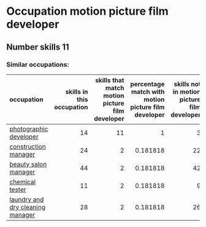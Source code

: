 # Occupation motion picture film developer
## Number skills 11
### Similar occupations:
| occupation                                                              |   skills in this occupation |   skills that match motion picture film developer |   percentage match with motion picture film developer |   skills not in motion picture film developer |
|:------------------------------------------------------------------------|----------------------------:|--------------------------------------------------:|------------------------------------------------------:|----------------------------------------------:|
| [photographic developer](photographic_developer.md)                     |                          14 |                                                11 |                                              1        |                                             3 |
| [construction manager](construction_manager.md)                         |                          24 |                                                 2 |                                              0.181818 |                                            22 |
| [beauty salon manager](beauty_salon_manager.md)                         |                          44 |                                                 2 |                                              0.181818 |                                            42 |
| [chemical tester](chemical_tester.md)                                   |                          11 |                                                 2 |                                              0.181818 |                                             9 |
| [laundry and dry cleaning manager](laundry_and_dry_cleaning_manager.md) |                          28 |                                                 2 |                                              0.181818 |                                            26 |
